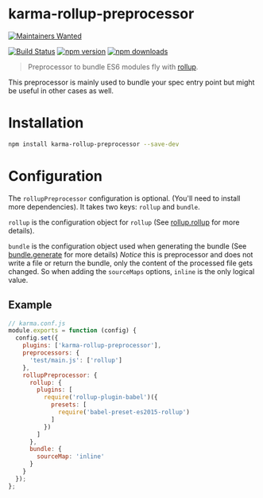 # karma-rollup-preprocessor

[![Maintainers Wanted](https://img.shields.io/badge/maintainers-wanted-red.svg)](https://github.com/pickhardt/maintainers-wanted)

[![Build Status](https://travis-ci.org/showpad/karma-rollup-preprocessor.svg)](https://travis-ci.org/showpad/karma-rollup-preprocessor)
[![npm version](https://img.shields.io/npm/v/karma-rollup-preprocessor.svg)](https://www.npmjs.org/package/karma-rollup-preprocessor)
[![npm downloads](https://img.shields.io/npm/dm/karma-rollup-preprocessor.svg)](https://www.npmjs.org/package/karma-rollup-preprocessor)

> Preprocessor to bundle ES6 modules fly with [rollup](http://rollupjs.org/).

This preprocessor is mainly used to bundle your spec entry point but might be useful in other cases as well.


# Installation
```bash
npm install karma-rollup-preprocessor --save-dev
```


# Configuration
The `rollupPreprocessor` configuration is optional. (You'll need to install more dependencies). It takes two keys: `rollup` and
 `bundle`.

`rollup` is the configuration object for `rollup` (See [rollup.rollup](https://github.com/rollup/rollup/wiki/JavaScript-API#rolluprollup-options-) for more details).

`bundle` is the configuration object used when generating the bundle  (See [bundle.generate](https://github.com/rollup/rollup/wiki/JavaScript-API#bundlegenerate-options-) for more details)
*Notice* this is preprocessor and does not write a file or return the bundle, only the content of the processed file gets changed.
So when adding the `sourceMaps` options, `inline` is the only logical value.


## Example
```js
// karma.conf.js
module.exports = function (config) {
  config.set({
    plugins: ['karma-rollup-preprocessor'],
    preprocessors: {
      'test/main.js': ['rollup']
    },
    rollupPreprocessor: {
      rollup: {
        plugins: [
          require('rollup-plugin-babel')({
            presets: [
              require('babel-preset-es2015-rollup')
            ]
          })
        ]
      },
      bundle: {
        sourceMap: 'inline'
      }
    }
  });
};
```
